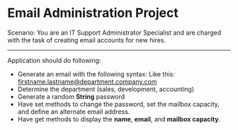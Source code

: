 # Email Administration Project

Scenario: You are an IT Support Administrator Specialist and are charged with the task of creating email accounts for new hires.

---
Application should do following:

* Generate an email with the following syntax: Like this: firstname.lastname@department.company.com 
* Determine the department (sales, development, accounting) 
* Generate a random **String** password 
* Have set methods to change the password, set the mailbox capacity, and define an alternate email address.
* Have get methods to display the <b>name</b>, <b>email</b>, and <b> mailbox capacity</b>.	
